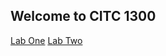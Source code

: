 ## Welcome to CITC 1300


<a href="LabOne/index.html">Lab One</a>
<a href="LabTwo/index.html">Lab Two</a>